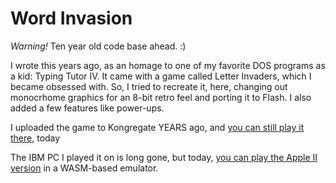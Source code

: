 # Word Invasion

*Warning!* Ten year old code base ahead. :)

I wrote this years ago, as an homage to one of my favorite DOS programs as a kid: Typing Tutor IV. It came with a game called Letter Invaders, which I became obsessed with. So, I tried to recreate it, here, changing out monocrhome graphics for an 8-bit retro feel and porting it to Flash. I also added a few features like power-ups.

I uploaded the game to Kongregate YEARS ago, and [you can still play it there](https://www.kongregate.com/games/dmiles96/word-invaders), today


The IBM PC I played it on is long gone, but today, [you can play the Apple II version](https://archive.org/details/Typing_Tutor_IV) in a WASM-based emulator.
